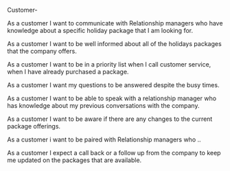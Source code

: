 Customer- 

As a customer I want to communicate with Relationship managers who have knowledge about a specific holiday package that I am looking for.

As a customer I want to be well informed about all of the holidays packages that the company offers.

As a customer I want to be in a priority list when I call customer service, when I have already purchased a package.

As a customer I want my questions to be answered despite the busy times.

As a customer I want to be able to speak with a relationship manager who has knowledge about my previous conversations with the company. 

As a customer I want to be aware if there are any changes to the current package offerings.

As a customer i want to be paired with Relationship managers who ..

As a customer I expect a call back or a follow up from the company to keep me updated on the packages that are available. 

